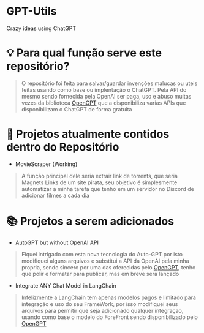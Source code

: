 # GPT-Utils
Crazy ideas using ChatGPT

# 💡 Para qual função serve este repositório?

> O repositório foi feita para salvar/guardar invenções malucas ou uteis feitas usando como base ou implentação o ChatGPT.
Pela API do mesmo sendo fornecida pela OpenAI ser paga, uso e abuso muitas vezes da biblioteca [OpenGPT](https://github.com/uesleibros/OpenGPT) que a disponibiliza varias APIs que disponibilizam o ChatGPT de forma gratuita

# 📖 Projetos atualmente contidos dentro do Repositório

- MovieScraper (Working)
> A função principal dele seria extrair link de torrents, que seria Magnets Links de um site pirata, seu objetivo é simplesmente automatizar a minha tarefa que tenho em um servidor no Discord de adicionar filmes a cada dia

# 📚 Projetos a serem adicionados

- AutoGPT but without OpenAI API
> Fiquei intrigado com esta nova tecnologia do Auto-GPT por isto modifiquei alguns arquivos e substitui a API da OpenAI pela minha propria, sendo sincero por uma das oferecidas pelo [OpenGPT](https://github.com/uesleibros/OpenGPT), tenho que polir e formatar para publicar, mas em breve sera lançado

- Integrate ANY Chat Model in LangChain
> Infelizmente a LangChain tem apenas modelos pagos e limitado para integração e uso do seu FrameWork, por isso modifiquei seus arquivos para permitir que seja adicionado qualquer integraçao, usando como base o modelo do ForeFront sendo disponibilizado pelo [OpenGPT](https://github.com/uesleibros/OpenGPT)

